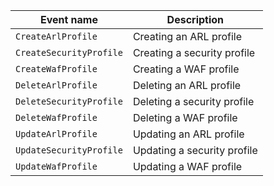 | Event name | Description |
--- | ---
| `CreateArlProfile` | Creating an ARL profile |
| `CreateSecurityProfile` | Creating a security profile |
| `CreateWafProfile` | Creating a WAF profile |
| `DeleteArlProfile` | Deleting an ARL profile |
| `DeleteSecurityProfile` | Deleting a security profile |
| `DeleteWafProfile` | Deleting a WAF profile |
| `UpdateArlProfile` | Updating an ARL profile |
| `UpdateSecurityProfile` | Updating a security profile |
| `UpdateWafProfile` | Updating a WAF profile |